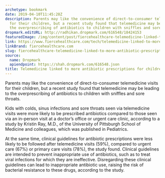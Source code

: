 ```yaml
---
archetype: bookmark
date: 2019-04-10T11:45:28Z
description: Parents may like the convenience of direct-to-consumer telemedicine visits
  for their children, but a recent study found that telemedicine may be leading to
  the overprescribing of antibiotics to children with sniffles and sore throats.
dropmark.editURL: http://radhikan.dropmark.com/616548/18424153
featuredImage: /img/content/post/fiercehealthcare-telemedicine-linked-to-more-antibiotic-prescriptions-for-children-study-finds.jpg
link: https://www.fiercehealthcare.com/tech/telemedicine-linked-to-more-antibiotic-prescriptions-for-children-study-finds
linkBrand: fiercehealthcare.com
slug: fiercehealthcare-telemedicine-linked-to-more-antibiotic-prescriptions-for-children-study-finds
source:
  name: Dropmark
  apiendpoint: https://shah.dropmark.com/616548.json
title: Telemedicine linked to more antibiotic prescriptions for children, study finds
---
```

Parents may like the convenience of direct-to-consumer telemedicine visits for their children, but a recent study found that telemedicine may be leading to the overprescribing of antibiotics to children with sniffles and sore throats.

Kids with colds, sinus infections and sore throats seen via telemedicine visits were more likely to be prescribed antibiotics compared to those seen via an in-person visit at a doctor’s office or urgent care clinic, according to a study by Kristin Ray, M.D., of the University of Pittsburgh School of Medicine and colleagues, which was published in Pediatrics.

At the same time, clinical guidelines for antibiotic prescriptions were less likely to be followed after telemedicine visits (59%), compared to urgent care (67%) or primary care visits (78%), the study found. Clinical guidelines are intended to prevent inappropriate use of antibiotics, such as to treat viral infections for which they are ineffective. Disregarding these clinical guidelines can lead to inappropriate antibiotic use, raising the risk of bacterial resistance to these drugs, according to the study.

